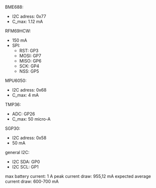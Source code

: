 BME688:
- I2C adress: 0x77
- C_max: 1.12 mA

RFM69HCW:
- 150 mA
- SPI:
	- RST: GP3
	- MOSI: GP7
	- MISO: GP6
	- SCK: GP4
	- NSS: GP5


MPU6050:
- I2C adress: 0x68
- C_max: 4 mA

TMP36:
- ADC: GP26
- C_max: 50 micro-A

SGP30:
- I2C adress: 0x58
- 50 mA

general I2C:
- I2C SDA: GP0
- I2C SCL: GP1

max battery current: 1 A
peak current draw: 955,12 mA
expected average current draw: 600-700 mA